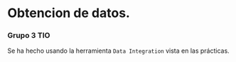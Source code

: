 # Obtencion de datos. 
### Grupo 3 TIO

Se ha hecho usando la herramienta ```Data Integration``` vista en las prácticas.
